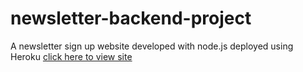 # newsletter-backend-project
A newsletter sign up website developed with node.js deployed using Heroku
[click here to view site](https://enigmatic-coast-64906.herokuapp.com/)

